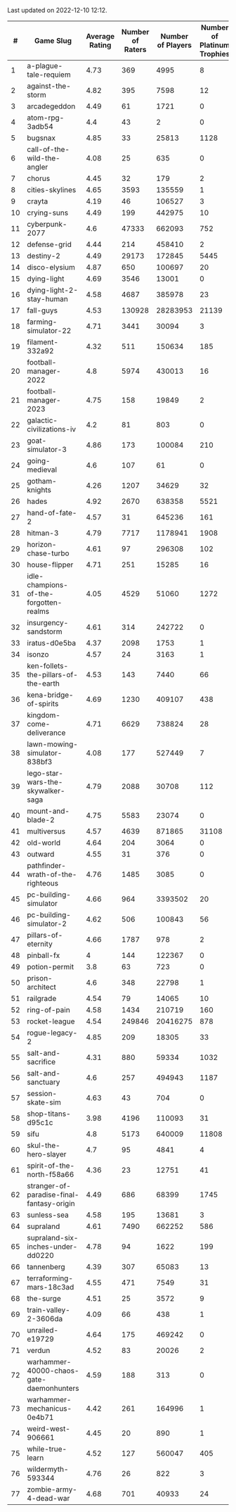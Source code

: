 Last updated on 2022-12-10 12:12.


|#|Game Slug|Average Rating|Number of Raters|Number of Players|Number of Platinum Trophies|Max Rarity (%)|
|---|---|---|---|---|---|---|
|1|a-plague-tale-requiem|4.73|369|4995|8|92|
|2|against-the-storm|4.82|395|7598|12|31|
|3|arcadegeddon|4.49|61|1721|0|93|
|4|atom-rpg-3adb54|4.4|43|2|0|100|
|5|bugsnax|4.85|33|25813|1128|97|
|6|call-of-the-wild-the-angler|4.08|25|635|0|89|
|7|chorus|4.45|32|179|2|86|
|8|cities-skylines|4.65|3593|135559|1|73|
|9|crayta|4.19|46|106527|3|23|
|10|crying-suns|4.49|199|442975|10|65|
|11|cyberpunk-2077|4.6|47333|662093|752|63|
|12|defense-grid|4.44|214|458410|2|80|
|13|destiny-2|4.49|29173|172845|5445|95|
|14|disco-elysium|4.87|650|100697|20|28|
|15|dying-light|4.69|3546|13001|0|96|
|16|dying-light-2-stay-human|4.58|4687|385978|23|1|
|17|fall-guys|4.53|130928|28283953|21139|6|
|18|farming-simulator-22|4.71|3441|30094|3|79|
|19|filament-332a92|4.32|511|150634|185|93|
|20|football-manager-2022|4.8|5974|430013|16|49|
|21|football-manager-2023|4.75|158|19849|2|80|
|22|galactic-civilizations-iv|4.2|81|803|0|86|
|23|goat-simulator-3|4.86|173|100084|210|91|
|24|going-medieval|4.6|107|61|0|82|
|25|gotham-knights|4.26|1207|34629|32|3|
|26|hades|4.92|2670|638358|5521|89|
|27|hand-of-fate-2|4.57|31|645236|161|72|
|28|hitman-3|4.79|7717|1178941|1908|48|
|29|horizon-chase-turbo|4.61|97|296308|102|84|
|30|house-flipper|4.71|251|15285|16|93|
|31|idle-champions-of-the-forgotten-realms|4.05|4529|51060|1272|6|
|32|insurgency-sandstorm|4.61|314|242722|0|6|
|33|iratus-d0e5ba|4.37|2098|1753|1|87|
|34|isonzo|4.57|24|3163|1|60|
|35|ken-follets-the-pillars-of-the-earth|4.53|143|7440|66|48|
|36|kena-bridge-of-spirits|4.69|1230|409107|438|94|
|37|kingdom-come-deliverance|4.71|6629|738824|28|30|
|38|lawn-mowing-simulator-838bf3|4.08|177|527449|7|87|
|39|lego-star-wars-the-skywalker-saga|4.79|2088|30708|112|98|
|40|mount-and-blade-2|4.75|5583|23074|0|11|
|41|multiversus|4.57|4639|871865|31108|77|
|42|old-world|4.64|204|3064|0|85|
|43|outward|4.55|31|376|0|76|
|44|pathfinder-wrath-of-the-righteous|4.76|1485|3085|0|44|
|45|pc-building-simulator|4.66|964|3393502|20|48|
|46|pc-building-simulator-2|4.62|506|100843|56|75|
|47|pillars-of-eternity|4.66|1787|978|2|80|
|48|pinball-fx|4|144|122367|0|86|
|49|potion-permit|3.8|63|723|0|98|
|50|prison-architect|4.6|348|22798|1|34|
|51|railgrade|4.54|79|14065|10|98|
|52|ring-of-pain|4.58|1434|210719|160|96|
|53|rocket-league|4.54|249846|20416275|878|76|
|54|rogue-legacy-2|4.85|209|18305|33|1|
|55|salt-and-sacrifice|4.31|880|59334|1032|91|
|56|salt-and-sanctuary|4.6|257|494943|1187|83|
|57|session-skate-sim|4.63|43|704|0|27|
|58|shop-titans-d95c1c|3.98|4196|110093|31|98|
|59|sifu|4.8|5173|640009|11808|96|
|60|skul-the-hero-slayer|4.7|95|4841|4|96|
|61|spirit-of-the-north-f58a66|4.36|23|12751|41|62|
|62|stranger-of-paradise-final-fantasy-origin|4.49|686|68399|1745|98|
|63|sunless-sea|4.58|195|13681|3|37|
|64|supraland|4.61|7490|662252|586|99|
|65|supraland-six-inches-under-dd0220|4.78|94|1622|199|99|
|66|tannenberg|4.39|307|65083|13|87|
|67|terraforming-mars-18c3ad|4.55|471|7549|31|57|
|68|the-surge|4.51|25|3572|9|94|
|69|train-valley-2-3606da|4.09|66|438|1|89|
|70|unrailed-e19729|4.64|175|469242|0|5|
|71|verdun|4.52|83|20026|2|74|
|72|warhammer-40000-chaos-gate-daemonhunters|4.59|188|313|0|10|
|73|warhammer-mechanicus-0e4b71|4.42|261|164996|1|24|
|74|weird-west-906661|4.45|20|890|1|82|
|75|while-true-learn|4.52|127|560047|405|93|
|76|wildermyth-593344|4.76|26|822|3|6|
|77|zombie-army-4-dead-war|4.68|701|40933|24|67|

